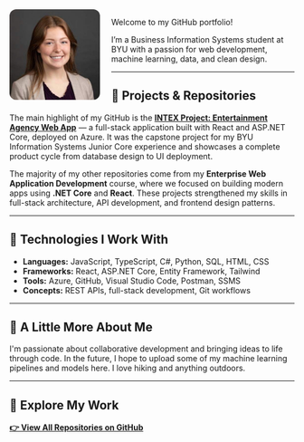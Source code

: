 <img src="me.jpeg" alt="Madison Palmer" width="160" align="left" style="border-radius: 12px; margin-right: 20px; margin-bottom: 10px;">

Welcome to my GitHub portfolio!  

I’m a Business Information Systems student at BYU with a passion for web development, machine learning, data, and clean design.

---

## 📁 Projects & Repositories

The main highlight of my GitHub is the **[INTEX Project: Entertainment Agency Web App](https://github.com/mjpalmer13/Intex1_15)** — a full-stack application built with React and ASP.NET Core, deployed on Azure. It was the capstone project for my BYU Information Systems Junior Core experience and showcases a complete product cycle from database design to UI deployment.

The majority of my other repositories come from my **Enterprise Web Application Development** course, where we focused on building modern apps using **.NET Core** and **React**. These projects strengthened my skills in full-stack architecture, API development, and frontend design patterns.

---

## 🔧 Technologies I Work With

- **Languages:** JavaScript, TypeScript, C#, Python, SQL, HTML, CSS  
- **Frameworks:** React, ASP.NET Core, Entity Framework, Tailwind  
- **Tools:** Azure, GitHub, Visual Studio Code, Postman, SSMS  
- **Concepts:** REST APIs, full-stack development, Git workflows

---

## 🌴 A Little More About Me

I'm passionate about collaborative development and bringing ideas to life through code. In the future, I hope to upload some of my machine learning pipelines and models here. I love hiking and anything outdoors.

---

## 🔗 Explore My Work

[**👉 View All Repositories on GitHub**](https://github.com/Mjpalm13?tab=repositories)
